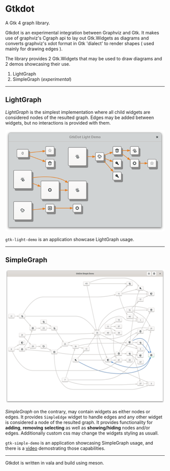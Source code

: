 # Gtkdot

A Gtk 4 graph library.

Gtkdot is an experimental integration between Graphviz and Gtk. It makes use of graphviz's Cgraph api
to lay out Gtk.Widgets as diagrams and converts graphviz's xdot format in Gtk 'dialect' to render shapes
( used mainly for drawing edges ).

The library provides 2 Gtk.Widgets that may be used to draw diagrams and 2 demos showcasing their use.
1. LightGraph
2. SimpleGraph (*experimental*)

---

## LightGraph

*LightGraph* is the simplest implementation where all child widgets are considered nodes of the 
resulted graph. Edges may be added between widgets, but no interactions is provided with them.


![LightGraph Demo](gallery/gtkdot-light-demo_2024-11-06.png)

`gtk-light-demo` is an application showcase LightGraph usage.

---

## SimpleGraph

[ ![SimpleGraph Demo](gallery/gtkdot-simple-demo_selected-node_2024-11-06.png) ](https://sendvid.com/00mozbok)

*SimpleGraph* on the contrary, may contain widgets as either nodes or edges. It provides `SimpleEdge` 
widget to handle edges and any other widget is considered a node of the resulted graph. It provides 
functionality for **adding**, **removing** **selecting** as well as **showing/hiding** nodes and/or edges.
Additionally custom css may change the widgets styling as usuall.

`gtk-simple-demo` is an application showcasing SimpleGraph usage, and there is a [video](https://sendvid.com/00mozbok) demostrating those capabilities.


---

Gtkdot is written in vala and build using meson.

